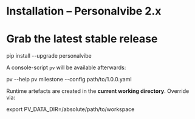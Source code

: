 # Installation – Personalvibe 2.x

# Grab the latest stable release
pip install --upgrade personalvibe

A console-script `pv` will be available afterwards:

pv --help
pv milestone --config path/to/1.0.0.yaml

Runtime artefacts are created in the **current working directory**.
Override via:

export PV_DATA_DIR=/absolute/path/to/workspace
